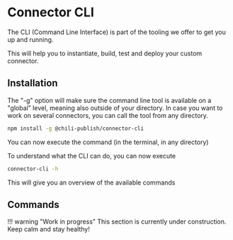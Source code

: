# Connector CLI

The CLI (Command Line Interface) is part of the tooling we offer to get you up and running.

This will help you to instantiate, build, test and deploy your custom connector.

## Installation

The "-g" option will make sure the command line tool is available on a "global" level, meaning also outside of your directory. In case you want to work on several connectors, you can call the tool from any directory.

```bash
npm install -g @chili-publish/connector-cli
```

You can now execute the command (in the terminal, in any directory)

To understand what the CLI can do, you can now execute

```bash
connector-cli -h
```

This will give you an overview of the available commands

## Commands

!!! warning "Work in progress"
	This section is currently under construction. Keep calm and stay healthy!

<!-- TODO: Provide details for each CLI commands with argument description and examples in context of https://chilipublishintranet.atlassian.net/browse/WRS-1871 -->
